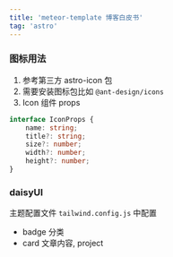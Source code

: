 ```yaml
---
title: 'meteor-template 博客白皮书'
tag: 'astro'
---
```


### 图标用法

1. 参考第三方 astro-icon 包
2. 需要安装图标包比如 `@ant-design/icons`
3. Icon 组件 props

```ts
interface IconProps {
    name: string;
    title?: string;
    size?: number;
    width?: number;
    height?: number;
}
```

### daisyUI

主题配置文件 `tailwind.config.js` 中配置

- badge 分类
- card 文章内容, project